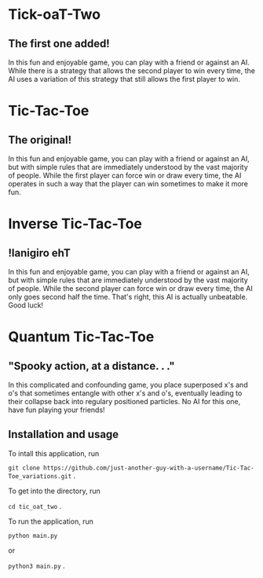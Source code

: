 # Tick-oaT-Two

## The first one added!

In this fun and enjoyable game, you can play with a friend or against an AI. 
While there is a strategy that allows the second player to win every time, the AI uses a variation of this strategy that still allows the first player to win.

# Tic-Tac-Toe

## The original!

In this fun and enjoyable game, you can play with a friend or against an AI, but with simple rules that are immediately understood by the vast majority of people. 
While the first player can force win or draw every time, the AI operates in such a way that the player can win sometimes to make it more fun.

# Inverse Tic-Tac-Toe

## !lanigiro ehT

In this fun and enjoyable game, you can play with a friend or against an AI, but with simple rules that are immediately understood by the vast majority of people. 
While the second player can force win or draw every time, the AI only goes second half the time. That's right, this AI is actually unbeatable. Good luck!

# Quantum Tic-Tac-Toe

## "Spooky action, at a distance. . ."

In this complicated and confounding game, you place superposed x's and o's that sometimes entangle with other x's and o's, eventually leading to their collapse back into regulary positioned particles.
No AI for this one, have fun playing your friends!

## Installation and usage

To intall this application, run

```git clone https://github.com/just-another-guy-with-a-username/Tic-Tac-Toe_variations.git```
.

To get into the directory, run

```cd tic_oat_two```
.

To run the application, run

```python main.py```

or

```python3 main.py```
.
